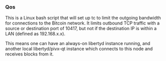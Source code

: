 ### Qos ###

This is a Linux bash script that will set up tc to limit the outgoing bandwidth for connections to the Bitcoin network. It limits outbound TCP traffic with a source or destination port of 10417, but not if the destination IP is within a LAN (defined as 192.168.x.x).

This means one can have an always-on libertyd instance running, and another local libertyd/pivx-qt instance which connects to this node and receives blocks from it.

